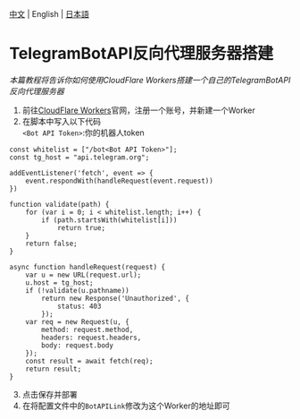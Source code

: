 [中文](ReverseProxyAPI.md) | English | [日本語](ReverseProxyAPI-ja-JP.md)
# TelegramBotAPI反向代理服务器搭建
*本篇教程将告诉你如何使用CloudFlare Workers搭建一个自己的TelegramBotAPI反向代理服务器*
1. 前往[CloudFlare Workers](https://workers.cloudflare.com/)官网，注册一个账号，并新建一个Worker
2. 在脚本中写入以下代码  
`<Bot API Token>`:你的机器人token
```
const whitelist = ["/bot<Bot API Token>"];
const tg_host = "api.telegram.org";

addEventListener('fetch', event => {
    event.respondWith(handleRequest(event.request))
})

function validate(path) {
    for (var i = 0; i < whitelist.length; i++) {
        if (path.startsWith(whitelist[i]))
            return true;
    }
    return false;
}

async function handleRequest(request) {
    var u = new URL(request.url);
    u.host = tg_host;
    if (!validate(u.pathname))
        return new Response('Unauthorized', {
            status: 403
        });
    var req = new Request(u, {
        method: request.method,
        headers: request.headers,
        body: request.body
    });
    const result = await fetch(req);
    return result;
}
```
3. 点击保存并部署
4. 在将配置文件中的`BotAPILink`修改为这个Worker的地址即可